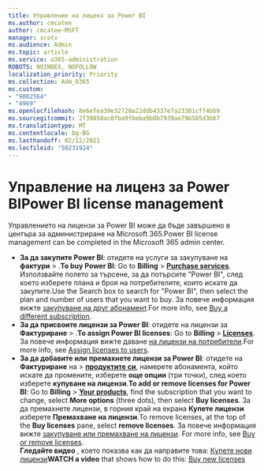 ```yaml
---
title: Управление на лиценз за Power BI
ms.author: cmcatee
author: cmcatee-MSFT
manager: scotv
ms.audience: Admin
ms.topic: article
ms.service: o365-administration
ROBOTS: NOINDEX, NOFOLLOW
localization_priority: Priority
ms.collection: Adm_O365
ms.custom:
- "9002564"
- "4969"
ms.openlocfilehash: 8e6efea39e32720a22ddb4337e7a23381cff4bb9
ms.sourcegitcommit: 2f39850ac0fba9fbeba9b8b7939ae79b505d3b67
ms.translationtype: MT
ms.contentlocale: bg-BG
ms.lasthandoff: 02/12/2021
ms.locfileid: "50231924"
---
```

# <a name="power-bi-license-management"></a><span data-ttu-id="9bcef-102">Управление на лиценз за Power BI</span><span class="sxs-lookup"><span data-stu-id="9bcef-102">Power BI license management</span></span>

<span data-ttu-id="9bcef-103">Управлението на лицензи за Power BI може да бъде завършено в центъра за администриране на Microsoft 365.</span><span class="sxs-lookup"><span data-stu-id="9bcef-103">Power BI license management can be completed in the Microsoft 365 admin center.</span></span>

- <span data-ttu-id="9bcef-104">**За да закупите Power BI**: отидете на услуги за закупуване на **фактури** \> **[](https://go.microsoft.com/fwlink/p/?linkid=868433)**.</span><span class="sxs-lookup"><span data-stu-id="9bcef-104">**To buy Power BI**: Go to **Billing** \> **[Purchase services](https://go.microsoft.com/fwlink/p/?linkid=868433)**.</span></span> <span data-ttu-id="9bcef-105">Използвайте полето за търсене, за да потърсите "Power BI", след което изберете плана и броя на потребителите, които искате да закупите.</span><span class="sxs-lookup"><span data-stu-id="9bcef-105">Use the Search box to search for "Power BI", then select the plan and number of users that you want to buy.</span></span> <span data-ttu-id="9bcef-106">За повече информация вижте [закупуване на друг абонамент](https://docs.microsoft.com/microsoft-365/commerce/try-or-buy-microsoft-365#buy-a-different-subscription).</span><span class="sxs-lookup"><span data-stu-id="9bcef-106">For more info, see [Buy a different subscription](https://docs.microsoft.com/microsoft-365/commerce/try-or-buy-microsoft-365#buy-a-different-subscription).</span></span>
- <span data-ttu-id="9bcef-107">**За да присвоите лицензи за Power BI**: отидете на лицензи за **Фактуриране**  >  **[](https://go.microsoft.com/fwlink/p/?linkid=842264)**.</span><span class="sxs-lookup"><span data-stu-id="9bcef-107">**To assign Power BI licenses**: Go to **Billing** > **[Licenses](https://go.microsoft.com/fwlink/p/?linkid=842264)**.</span></span> <span data-ttu-id="9bcef-108">За повече информация вижте даване [на лицензи на потребители](https://docs.microsoft.com/microsoft-365/admin/manage/assign-licenses-to-users).</span><span class="sxs-lookup"><span data-stu-id="9bcef-108">For more info, see [Assign licenses to users](https://docs.microsoft.com/microsoft-365/admin/manage/assign-licenses-to-users).</span></span>
- <span data-ttu-id="9bcef-109">**За да добавите или премахнете лицензи за Power BI**: отидете на **Фактуриране** на  >  **[продуктите си](https://go.microsoft.com/fwlink/p/?linkid=842054)**, намерете абонамента, който искате да промените, изберете **още опции** (три точки), след което изберете **купуване на лицензи**.</span><span class="sxs-lookup"><span data-stu-id="9bcef-109">**To add or remove licenses for Power BI**: Go to **Billing** > **[Your products](https://go.microsoft.com/fwlink/p/?linkid=842054)**, find the subscription that you want to change, select **More options** (three dots), then select **Buy licenses**.</span></span> <span data-ttu-id="9bcef-110">За да премахнете лицензи, в горния край на екрана **Купете лицензи** изберете **Премахване на лицензи**.</span><span class="sxs-lookup"><span data-stu-id="9bcef-110">To remove licenses, at the top of the **Buy licenses** pane, select **remove licenses**.</span></span> <span data-ttu-id="9bcef-111">За повече информация вижте [закупуване или премахване на лицензи](https://docs.microsoft.com/microsoft-365/commerce/licenses/buy-licenses). </span><span class="sxs-lookup"><span data-stu-id="9bcef-111">For more info, see [Buy or remove licenses](https://docs.microsoft.com/microsoft-365/commerce/licenses/buy-licenses).</span></span>\
<span data-ttu-id="9bcef-112">**Гледайте видео** , което показва как да направите това: [Купете нови лицензи](https://go.microsoft.com/fwlink/p/?linkid=2154857)</span><span class="sxs-lookup"><span data-stu-id="9bcef-112">**WATCH a video** that shows how to do this: [Buy new licenses](https://go.microsoft.com/fwlink/p/?linkid=2154857)</span></span>